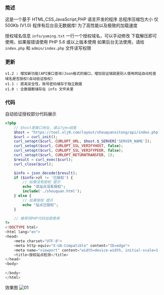 ### 简述
这是一个基于 HTML,CSS,JavaScript,PHP 语言开发的程序
总程序压缩包大小 仅 500Kb (V1.0)
程序有后台且无数据库! 为了高性能以及极致的加载速度

授权域名信息 `info/yuming.txt` 一行一个授权域名，可以手动修改
下载解压即可使用，如果报错请使用 PHP 5.6 或以上版本使用
如果后台无法使用，请给 `index.php` 和 `admin/index.php` 文件读写权限

### 更新

```
v1.2 : 增加新功能(API接口查询)Json格式的接口，增加验证端就是别人使用网站自动检查域名是否授权(自动验证授权)
v1.1 : 提高安全性，账号密码储存于独立数据
v1.0 : 全数据都储存在 info 文件夹里
```

### 代码
自动验证授权部分代码展示
```php
<?php
    // $host是接口地址，请以?ym=结尾
    $host = "https://tool.xlj0.com/layout/shouquanxitong/api/index.php?ym=";
    $curl = curl_init();
    curl_setopt($curl, CURLOPT_URL, $host.$_SERVER['SERVER_NAME']);
    curl_setopt($curl, CURLOPT_SSL_VERIFYHOST, false);
    curl_setopt($curl, CURLOPT_SSL_VERIFYPEER, false);
    curl_setopt($curl, CURLOPT_RETURNTRANSFER, 1);
    $result = curl_exec($curl);
    curl_close($curl);

    $info = json_decode($result);
    if ($info->zt != '已授权') {
        // 如果没有授权 提示
        echo "该站点没有授权";
        include('./shouquan.html');
    } else {
        // 如果授权 提示
        echo "站点已授权";
    }

    // 推荐将PHP代码加密使用
?>
<!DOCTYPE html>
<html lang="en">
<head>
    <meta charset="UTF-8">
    <meta http-equiv="X-UA-Compatible" content="IE=edge">
    <meta name="viewport" content="width=device-width, initial-scale=1.0">
    <title>授权站点检测</title>
</head>
<body>
    
</body>
</html>
```

效果图
![01](https://pic.rmb.bdstatic.com/bjh/3d05f816d182692b949c0675e997096b.png)
